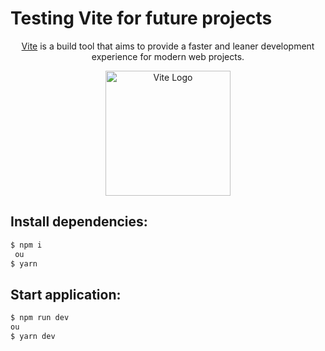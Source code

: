 # Testing Vite for future projects

<p align="center">
  <a href="https://vitejs.dev/guide" target="blank">Vite</a> is a build tool that aims to provide a faster and leaner development experience for modern web projects.
</p>

<p align="center">
  <a href="https://vitejs.dev/" target="blank"><img src="https://vitejs.dev/logo-with-shadow.png" width="200" alt="Vite Logo" /></a>
</p>

## Install dependencies:

```bash
$ npm i
 ou
$ yarn
```

## Start application:

```bash
$ npm run dev
ou
$ yarn dev
```
